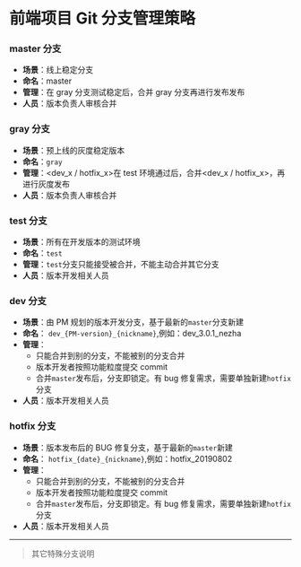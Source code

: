 # 前端项目 Git 分支管理策略

### master 分支

- **场景**：线上稳定分支
- **命名**：master
- **管理**：在 gray 分支测试稳定后，合并 gray 分支再进行发布发布
- **人员**：版本负责人审核合并

### gray 分支

- **场景**：预上线的灰度稳定版本
- **命名**：`gray`
- **管理**：<dev_x / hotfix_x>在 test 环境通过后，合并<dev_x / hotfix_x>，再进行灰度发布
- **人员**：版本负责人审核合并

### test 分支

- **场景**：所有在开发版本的测试环境
- **命名**：`test`
- **管理**：`test`分支只能接受被合并，不能主动合并其它分支
- **人员**：版本开发相关人员

### dev 分支

- **场景**：由 PM 规划的版本开发分支，基于最新的`master`分支新建
- **命名**： `dev_{PM-version}_{nickname}`,例如：dev_3.0.1_nezha
- **管理**：
  - 只能合并到别的分支，不能被别的分支合并
  - 版本开发者按照功能粒度提交 commit
  - 合并`master`发布后，分支即锁定。有 bug 修复需求，需要单独新建`hotfix`分支
- **人员**：版本开发相关人员

### hotfix 分支

- **场景**：版本发布后的 BUG 修复分支，基于最新的`master`新建
- **命名**： `hotfix_{date}_{nickname}`,例如：hotfix_20190802
- **管理**：
  - 只能合并到别的分支，不能被别的分支合并
  - 版本开发者按照功能粒度提交 commit
  - 合并`master`发布后，分支即锁定。有 bug 修复需求，需要单独新建`hotfix`分支
- **人员**：版本开发相关人员

---

> 其它特殊分支说明

##
